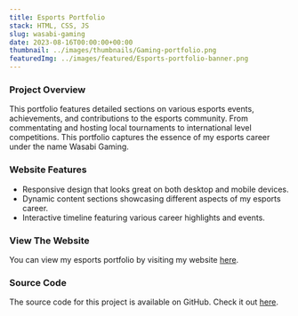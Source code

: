 ```yaml
---
title: Esports Portfolio
stack: HTML, CSS, JS
slug: wasabi-gaming
date: 2023-08-16T00:00:00+00:00
thumbnail: ../images/thumbnails/Gaming-portfolio.png
featuredImg: ../images/featured/Esports-portfolio-banner.png
---
```


### Project Overview
This portfolio features detailed sections on various esports events, achievements, and contributions to the esports community. From commentating and hosting local tournaments to international level competitions. This portfolio captures the essence of my esports career under the name Wasabi Gaming.

### Website Features
- Responsive design that looks great on both desktop and mobile devices.
- Dynamic content sections showcasing different aspects of my esports career.
- Interactive timeline featuring various career highlights and events.

### View The Website
You can view my esports portfolio by visiting my website [here](https://wasabigaming03.com/).

### Source Code
The source code for this project is available on GitHub. Check it out [here](https://github.com/ijf03/WG).

<!-- ### Gallery
![Image 1 Description](../images/featured/Esports-portfolio-banner.png)
![Image 2 Description](path/to/image2.jpg)
![Image 3 Description](path/to/image3.jpg) -->

